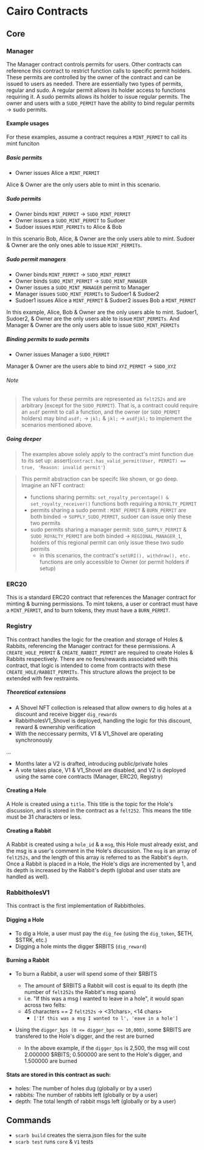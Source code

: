 # Cairo Contracts

## Core

### Manager

The Manager contract controls permits for users. Other contracts can reference this contract to restrict function calls to specific permit holders. These permits are controlled by the owner of the contract and can be issued to users as needed. There are essentially two types of permits, regular and sudo. A regular permit allows its holder access to functions requiring it. A sudo permits allows its holder to issue regular permits. The owner and users with a `SUDO_PERMIT` have the ability to bind regular permits -> sudo permits.

#### Example usages

For these examples, assume a contract requires a `MINT_PERMIT` to call its mint funciton

##### Basic permits

- Owner issues Alice a `MINT_PERMIT`

Alice & Owner are the only users able to mint in this scenario.

##### Sudo permits

- Owner binds `MINT_PERMIT` -> `SUDO_MINT_PERMIT`
- Owner issues a `SUDO_MINT_PERMIT` to Sudoer
- Sudoer issues `MINT_PERMITs` to Alice & Bob

In this scenario Bob, Alice, & Owner are the only users able to mint. Sudoer & Owner are the only ones able to issue `MINT_PERMITs`.

##### Sudo permit managers

- Owner binds `MINT_PERMIT` -> `SUDO_MINT_PERMIT`
- Owner binds `SUDO_MINT_PERMIT` -> `SUDO_MINT_MANAGER`
- Owner issues a `SUDO_MINT_MANAGER` permit to Manager
- Manager issues `SUDO_MINT_PERMITs` to Sudoer1 & Sudoer2
- Sudoer1 issues Alice a `MINT_PERMIT` & Sudoer2 issues Bob a `MINT_PERMIT`

In this example, Alice, Bob & Owner are the only users able to mint. Sudoer1, Sudoer2, & Owner are the only users able to issue `MINT_PERMITs`. And Manager & Owner are the only users able to issue `SUDO_MINT_PERMITs`

##### Binding permits to sudo permits

- Owner issues Manager a `SUDO_PERMIT`

Manager & Owner are the users able to bind `XYZ_PERMIT` -> `SUDO_XYZ`

###### Note

> The values for these permits are represented as `felt252s` and are arbitrary (except for the `SUDO_PERMIT`). That is, a contract could require an `asdf` permit to call a function, and the owner (or `SUDO_PERMIT` holders) may bind `asdf;` -> `jkl;` & `jkl;` -> `asdfjkl;` to implement the scenarios mentioned above.

##### Going deeper

> The examples above solely apply to the contract's mint function due to its set up:
> assert(`contract.has_valid_permit(User, PERMIT) == true, 'Reason: invalid permit'`)

> This permit abstraction can be specifc like shown, or go deep. Imagine an NFT contract:
>
> - functions sharing permits: `set_royalty_percentage() & set_royalty_receiver()` functions both requiring a `ROYALTY_PERMIT`
> - permits sharing a sudo permit : `MINT_PERMIT` & `BURN_PERMIT` are both binded -> `SUPPLY_SUDO_PERMIT`, sudoer can issue only these two permits
> - sudo permits sharing a manager permit: `SUDO_SUPPLY_PERMIT` & `SUDO_ROYALTY_PERMIT` are both binded -> `REGIONAL_MANAGER_1`, holders of this regional permit can only issue these two sudo permits
>   - in this scenarios, the contract's `setURI(), withdraw(), etc.` functions are only accessible to Owner (or permit holders if setup)

### ERC20

This is a standard ERC20 contract that references the Manager contract for minting & burning permissions. To mint tokens, a user or contract must have a `MINT_PERMIT`, and to burn tokens, they must have a `BURN_PERMIT`.

### Registry

This contract handles the logic for the creation and storage of Holes & Rabbits, referencing the Manager contract for these permissions. A `CREATE_HOLE_PERMIT` & `CREATE_RABBIT_PERMIT` are required to create Holes & Rabbits respectively. There are no fees/rewards associated with this contract, that logic is intended to come from contracts with these `CREATE_HOLE/RABBIT_PERMITs`. This structure allows the project to be extended with few restraints.

##### Theoretical extensions

- A Shovel NFT collection is released that allow owners to dig holes at a discount and receive bigger `dig_rewards`
- RabbitholesV1_Shovel is deployed, handling the logic for this discount, reward & ownership verification
- With the neccessary permits, V1 & V1_Shovel are operating synchronously

...

- Months later a V2 is drafted, introducing public/private holes
- A vote takes place, V1 & V1_Shovel are disabled, and V2 is deployed using the same core contracts (Manager, ERC20, Registry)

#### Creating a Hole

A Hole is created using a `title`. This title is the topic for the Hole's discussion, and is stored in the contract as a `felt252`. This means the title must be 31 characters or less.

#### Creating a Rabbit

A Rabbit is created using a `hole_id` & a `msg`, this Hole must already exist, and the msg is a user's comment in the Hole's discussion. The `msg` is an array of `felt252s`, and the length of this array is referred to as the Rabbit's `depth`. Once a Rabbit is placed in a Hole, the Hole's digs are incremented by 1, and its depth is increased by the Rabbit's depth (global and user stats are handled as well).

### RabbitholesV1

This contract is the first implementation of Rabbitholes.

#### Digging a Hole

- To dig a Hole, a user must pay the `dig_fee` (using the `dig_token`, $ETH, $STRK, etc.)
- Digging a hole mints the digger $RBITS (`dig_reward`)

#### Burning a Rabbit

- To burn a Rabbit, a user will spend some of their $RBITS

  - The amount of $RBITS a Rabbit will cost is equal to its depth (the number of `felt252s` the Rabbit's msg spans)
  - i.e. "If this was a msg I wanted to leave in a hole", it would span across two felts:
  - 45 characters == 2 `felt252s` -> <31chars>, <14 chars>
    - `['If this was a msg I wanted to l', 'eave in a hole']`

- Using the `digger_bps (0 <= digger_bps <= 10,000)`, some $RBITS are transfered to the Hole's digger, and the rest are burned
  - In the above example, if the `digger_bps` is 2,500, the msg will cost 2.000000 $RBITS; 0.500000 are sent to the Hole's digger, and 1.500000 are burned

#### Stats are stored in this contract as such:

- holes: The number of holes dug (globally or by a user)
- rabbits: The number of rabbits left (globally or by a user)
- depth: The total length of rabbit msgs left (globally or by a user)

## Commands

- `scarb build` creates the sierra.json files for the suite
- `scarb test` runs `core` & `V1` tests
